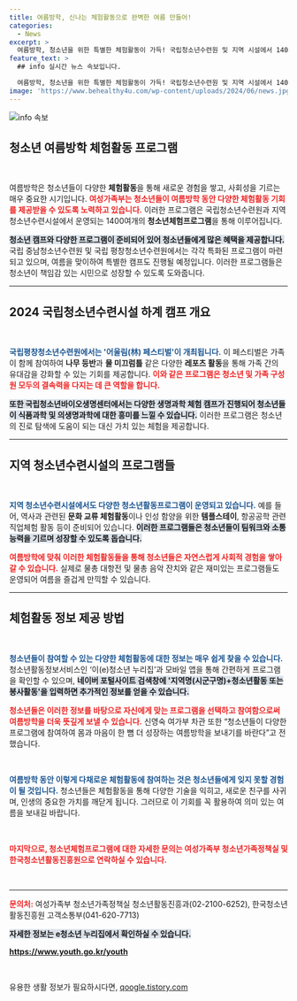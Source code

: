 ```yaml
---
title: 여름방학, 신나는 체험활동으로 완벽한 여름 만들어!
categories:
  - News
excerpt: >
  여름방학, 청소년을 위한 특별한 체험활동이 가득! 국립청소년수련원 및 지역 시설에서 1400여 개 프로그램이 여러분을 기다립니다. 가족과 함께하는 레포츠부터 생명과학 캠프까지, 다양한 기회를 놓치지 마세요!
feature_text: >
  ## info 실시간 뉴스 속보입니다.

  여름방학, 청소년을 위한 특별한 체험활동이 가득! 국립청소년수련원 및 지역 시설에서 1400여 개 프로그램이 여러분을 기다립니다. 가족과 함께하는 레포츠부터 생명과학 캠프까지, 다양한 기회를 놓치지 마세요!
image: 'https://www.behealthy4u.com/wp-content/uploads/2024/06/news.jpg'
---
```


<p><img src="https://www.behealthy4u.com/wp-content/uploads/2024/06/news.jpg" alt="info 속보" /></p>

<h2 data-ke-size="size26">청소년 여름방학 체험활동 프로그램</h2>

<p data-ke-size="size16">&nbsp;</p>

<p data-ke-size="size16">여름방학은 청소년들이 다양한 <b>체험활동</b>을 통해 새로운 경험을 쌓고, 사회성을 기르는 매우 중요한 시기입니다. <b><span style="color: #ee2323;">여성가족부는 청소년들이 여름방학 동안 다양한 체험활동 기회를 제공받을 수 있도록 노력하고 있습니다.</span></b> 이러한 프로그램은 국립청소년수련원과 지역 청소년수련시설에서 운영되는 1400여개의 <b>청소년체험프로그램</b>을 통해 이루어집니다.</p>

<p data-ke-size="size16"><b><span style="background-color: #21538527;">청소년 캠프와 다양한 프로그램이 준비되어 있어 청소년들에게 많은 혜택을 제공합니다.</span></b> 국립 중남청소년수련원 및 국립 평창청소년수련원에서는 각각 특화된 프로그램이 마련되고 있으며, 여름을 맞이하여 특별한 캠프도 진행될 예정입니다. 이러한 프로그램들은 청소년이 책임감 있는 시민으로 성장할 수 있도록 도와줍니다.</p>

<hr>

<h2 data-ke-size="size26">2024 국립청소년수련시설 하계 캠프 개요</h2>

<p data-ke-size="size16">&nbsp;</p>

<p data-ke-size="size16"><b><span style="color: #1a5490;">국립평창청소년수련원에서는 '어울림(林) 페스티벌'이 개최됩니다.</span></b> 이 페스티벌은 가족이 함께 참여하여 <b>나무 등반</b>과 <b>물 미끄럼틀</b> 같은 다양한 <b>레포츠 활동</b>을 통해 가족 간의 유대감을 강화할 수 있는 기회를 제공합니다. <b><span style="color: #ee2323;">이와 같은 프로그램은 청소년 및 가족 구성원 모두의 결속력을 다지는 데 큰 역할을 합니다.</span></b></p>

<p data-ke-size="size16"><b><span style="background-color: #21538527;">또한 국립청소년바이오생명센터에서는 다양한 생명과학 체험 캠프가 진행되어 청소년들이 식품과학 및 의생명과학에 대한 흥미를 느낄 수 있습니다.</span></b> 이러한 프로그램은 청소년의 진로 탐색에 도움이 되는 대신 가치 있는 체험을 제공합니다.</p>

<hr>

<h2 data-ke-size="size26">지역 청소년수련시설의 프로그램들</h2>

<p data-ke-size="size16">&nbsp;</p>

<p data-ke-size="size16"><b><span style="color: #1a5490;">지역 청소년수련시설에서도 다양한 청소년활동프로그램이 운영되고 있습니다.</span></b> 예를 들어, 역사과 관련된 <b>문화 교류 체험활동</b>이나 인성 함양을 위한 <b>템플스테이</b>, 항공공학 관련 직업체험 활동 등이 준비되어 있습니다. <b><span style="background-color: #21538527;">이러한 프로그램들은 청소년들이 팀워크와 소통 능력을 기르며 성장할 수 있도록 돕습니다.</span></b></p>

<p data-ke-size="size16"><b><span style="color: #ee2323;">여름방학에 맞춰 이러한 체험활동들을 통해 청소년들은 자연스럽게 사회적 경험을 쌓아갈 수 있습니다.</span></b> 실제로 물총 대항전 및 물총 음악 잔치와 같은 재미있는 프로그램들도 운영되어 여름을 즐겁게 만끽할 수 있습니다.</p>

<hr>

<h2 data-ke-size="size26">체험활동 정보 제공 방법</h2>

<p data-ke-size="size16">&nbsp;</p>

<p data-ke-size="size16"><b><span style="color: #1a5490;">청소년들이 참여할 수 있는 다양한 <b>체험활동</b>에 대한 정보는 매우 쉽게 찾을 수 있습니다.</b></span> 청소년활동정보서비스인 ‘이(e)청소년 누리집’과 모바일 앱을 통해 간편하게 프로그램을 확인할 수 있으며, <b><span style="background-color: #21538527;">네이버 포털사이트 검색창에 '지역명(시군구명)+청소년활동 또는 봉사활동'을 입력하면 추가적인 정보를 얻을 수 있습니다.</span></b></p>

<p data-ke-size="size16"><b><span style="color: #ee2323;">청소년들은 이러한 정보를 바탕으로 자신에게 맞는 프로그램을 선택하고 참여함으로써 여름방학을 더욱 뜻깊게 보낼 수 있습니다.</span></b> 신영숙 여가부 차관 또한 “청소년들이 다양한 프로그램에 참여하여 몸과 마음이 한 뼘 더 성장하는 여름방학을 보내기를 바란다”고 전했습니다.</p>

<p data-ke-size="size16">&nbsp;</p>

<p data-ke-size="size16"><b><span style="color: #1a5490;">여름방학 동안 이렇게 다채로운 체험활동에 참여하는 것은 청소년들에게 잊지 못할 경험이 될 것입니다.</span></b> 청소년들은 체험활동을 통해 다양한 기술을 익히고, 새로운 친구를 사귀며, 인생의 중요한 가치를 깨닫게 됩니다. 그러므로 이 기회를 꼭 활용하여 의미 있는 여름을 보내길 바랍니다.</p>

<p data-ke-size="size16">&nbsp;</p>

<p data-ke-size="size16"><b><span style="color: #ee2323;">마지막으로, 청소년체험프로그램에 대한 자세한 문의는 여성가족부 청소년가족정책실 및 한국청소년활동진흥원으로 연락하실 수 있습니다.</span></b></p>

<p data-ke-size="size16">&nbsp;</p>

<hr>

<p data-ke-size="size16"><b><span style="color: #ee2323;">문의처:</span></b> 여성가족부 청소년가족정책실 청소년활동진흥과(02-2100-6252), 한국청소년활동진흥원 고객소통부(041-620-7713)</p>

<p data-ke-size="size16"><b><span style="background-color: #21538527;">자세한 정보는 e청소년 누리집에서 확인하실 수 있습니다.</span></b></p>

<p data-ke-size="size16"><b><a href="https://www.youth.go.kr/youth">https://www.youth.go.kr/youth</a></b></p>

<p data-ke-size="size16">&nbsp;</p>
유용한 생활 정보가 필요하시다면, <a href="https://qoogle.tistory.com" rel="dofollow">qoogle.tistory.com</a>


